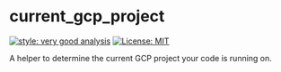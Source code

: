# current_gcp_project

[![style: very good analysis][very_good_analysis_badge]][very_good_analysis_link]
[![License: MIT][license_badge]][license_link]

A helper to determine the current GCP project your code is running on.

[license_badge]: https://img.shields.io/badge/license-MIT-blue.svg
[license_link]: https://opensource.org/licenses/MIT
[very_good_analysis_badge]: https://img.shields.io/badge/style-very_good_analysis-B22C89.svg
[very_good_analysis_link]: https://pub.dev/packages/very_good_analysis
